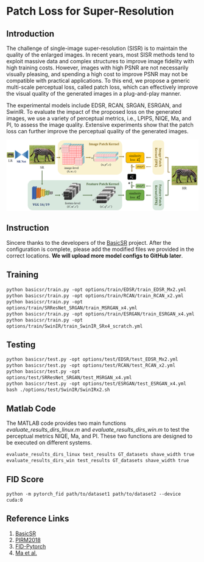 # **Patch Loss for Super-Resolution**
## Introduction

The challenge of single-image super-resolution (SISR) is to maintain the quality of the enlarged images. In recent years, most SISR methods tend to exploit massive data and complex structures to improve image fidelity with high training costs. However, images with high PSNR are not necessarily visually pleasing, and spending a high cost to improve PSNR may not be compatible with practical applications. To this end, we propose a generic multi-scale perceptual loss, called patch loss, which can effectively improve the visual quality of the generated images in a plug-and-play manner.

The experimental models include EDSR, RCAN, SRGAN, ESRGAN, and SwinIR. To evaluate the impact of the proposed loss on the generated images, we use a variety of perceptual metrics, i.e., LPIPS, NIQE, Ma, and PI, to assess the image quality. Extensive experiments show that the patch loss can further improve the perceptual quality of the generated images.


![The proposed patch loss](https://github.com/Suanmd/Patch-Loss-for-Super-Resolution/blob/main/utils/img/example.png)

## Instruction
Sincere thanks to the developers of the [BasicSR](https://github.com/XPixelGroup/BasicSR) project. After the configuration is complete, please add the modified files we provided in the correct locations. **We will upload more model configs to GitHub later**.

## Training

    python basicsr/train.py -opt options/train/EDSR/train_EDSR_Mx2.yml
    python basicsr/train.py -opt options/train/RCAN/train_RCAN_x2.yml
    python basicsr/train.py -opt options/train/SRResNet_SRGAN/train_MSRGAN_x4.yml
    python basicsr/train.py -opt options/train/ESRGAN/train_ESRGAN_x4.yml
    python basicsr/train.py -opt options/train/SwinIR/train_SwinIR_SRx4_scratch.yml

## Testing

    python basicsr/test.py -opt options/test/EDSR/test_EDSR_Mx2.yml
    python basicsr/test.py -opt options/test/RCAN/test_RCAN_x2.yml
    python basicsr/test.py -opt options/test/SRResNet_SRGAN/test_MSRGAN_x4.yml
    python basicsr/test.py -opt options/test/ESRGAN/test_ESRGAN_x4.yml
    bash ./options/test/SwinIR/SwinIRx2.sh

## Matlab Code

The MATLAB code provides two main functions *evaluate_results_dirs_linux.m* and *evaluate_results_dirs_win.m* to test the perceptual metrics NIQE, Ma, and PI. These two functions are designed to be executed on different systems.

    evaluate_results_dirs_linux test_results GT_datasets shave_width true
    evaluate_results_dirs_win test_results GT_datasets shave_width true

## FID Score

    python -m pytorch_fid path/to/dataset1 path/to/dataset2 --device cuda:0

## Reference Links

 1. [BasicSR](https://github.com/XPixelGroup/BasicSR)
 2. [PIRM2018](https://github.com/roimehrez/PIRM2018)
 3. [FID-Pytorch](https://github.com/mseitzer/pytorch-fid)
 4. [Ma et al.](https://github.com/chaoma99/sr-metric)
